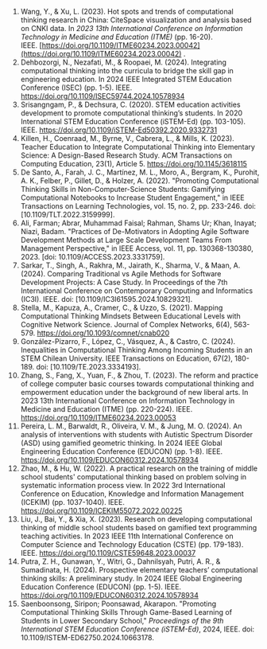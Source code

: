1. Wang, Y., & Xu, L. (2023). Hot spots and trends of computational thinking research in China: CiteSpace visualization and analysis based on CNKI data. In *2023 13th International Conference on Information Technology in Medicine and Education (ITME)* (pp. 16-20). IEEE. [https://doi.org/10.1109/ITME60234.2023.00042](https://doi.org/10.1109/ITME60234.2023.00042) .
2. Dehbozorgi, N., Nezafati, M., & Roopaei, M. (2024). Integrating computational thinking into the curricula to bridge the skill gap in engineering education. In 2024 IEEE Integrated STEM Education Conference (ISEC) (pp. 1-5). IEEE. https://doi.org/10.1109/ISEC59744.2024.10578934
3. Srisangngam, P., & Dechsura, C. (2020). STEM education activities development to promote computational thinking’s students. In 2020 International STEM Education Conference (iSTEM-Ed) (pp. 103-105). IEEE. https://doi.org/10.1109/iSTEM-Ed50392.2020.9332731
4. Killen, H., Coenraad, M., Byrne, V., Cabrera, L., & Mills, K. (2023). Teacher Education to Integrate Computational Thinking into Elementary Science: A Design-Based Research Study. ACM Transactions on Computing Education, 23(1), Article 5. https://doi.org/10.1145/3618115
5. De Santo, A., Farah, J. C., Martínez, M. L., Moro, A., Bergram, K., Purohit, A. K., Felber, P., Gillet, D., & Holzer, A. (2022). "Promoting Computational Thinking Skills in Non-Computer-Science Students: Gamifying Computational Notebooks to Increase Student Engagement," in IEEE Transactions on Learning Technologies, vol. 15, no. 2, pp. 233-246. doi: [10.1109/TLT.2022.3159999].
6. Ali, Farman; Abrar, Muhammad Faisal; Rahman, Shams Ur; Khan, Inayat; Niazi, Badam. "Practices of De-Motivators in Adopting Agile Software Development Methods at Large Scale Development Teams From Management Perspective," in IEEE Access, vol. 11, pp. 130368-130380, 2023. [doi: 10.1109/ACCESS.2023.3331759].
7. Sarkar, T., Singh, A., Rakhra, M., Jairath, K., Sharma, V., & Maan, A. (2024). Comparing Traditional vs Agile Methods for Software Development Projects: A Case Study. In Proceedings of the 7th International Conference on Contemporary Computing and Informatics (IC3I). IEEE. doi: [10.1109/IC3I61595.2024.10829321].
8. Stella, M., Kapuza, A., Cramer, C., & Uzzo, S. (2021). Mapping Computational Thinking Mindsets Between Educational Levels with Cognitive Network Science. Journal of Complex Networks, 6(4), 563-579. https://doi.org/10.1093/comnet/cnab020
9. González-Pizarro, F., López, C., Vásquez, A., & Castro, C. (2024). Inequalities in Computational Thinking Among Incoming Students in an STEM Chilean University. IEEE Transactions on Education, 67(2), 180-189. doi: [10.1109/TE.2023.3334193].
10. Zhang, S., Fang, X., Yuan, F., & Zhou, T. (2023). The reform and practice of college computer basic courses towards computational thinking and empowerment education under the background of new liberal arts. In 2023 13th International Conference on Information Technology in Medicine and Education (ITME) (pp. 220-224). IEEE. https://doi.org/10.1109/ITME60234.2023.00053
11. Pereira, L. M., Barwaldt, R., Oliveira, V. M., & Jung, M. O. (2024). An analysis of interventions with students with Autistic Spectrum Disorder (ASD) using gamified geometric thinking. In 2024 IEEE Global Engineering Education Conference (EDUCON) (pp. 1-8). IEEE. https://doi.org/10.1109/EDUCON60312.2024.10578934
12. Zhao, M., & Hu, W. (2022). A practical research on the training of middle school students' computational thinking based on problem solving in systematic information process view. In 2022 3rd International Conference on Education, Knowledge and Information Management (ICEKIM) (pp. 1037-1040). IEEE. https://doi.org/10.1109/ICEKIM55072.2022.00225
13. Liu, J., Bai, Y., & Xia, X. (2023). Research on developing computational thinking of middle school students based on gamified text programming teaching activities. In 2023 IEEE 11th International Conference on Computer Science and Technology Education (CSTE) (pp. 179-183). IEEE. https://doi.org/10.1109/CSTE59648.2023.00037
14. Putra, Z. H., Gunawan, Y., Witri, G., Dahnilsyah, Putri, A. R., & Sumadinata, H. (2024). Prospective elementary teachers’ computational thinking skills: A preliminary study. In 2024 IEEE Global Engineering Education Conference (EDUCON) (pp. 1-5). IEEE. https://doi.org/10.1109/EDUCON60312.2024.10578934
15. Saenboonsong, Siripon; Poonsawad, Akarapon. "Promoting Computational Thinking Skills Through Game-Based Learning of Students in Lower Secondary School," _Proceedings of the 9th International STEM Education Conference (iSTEM-Ed)_, 2024, IEEE. doi: 10.1109/ISTEM-ED62750.2024.10663178.
